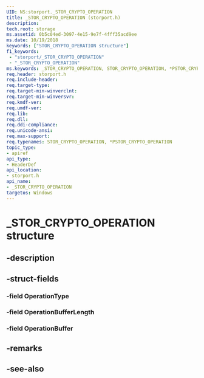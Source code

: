 ```yaml
---
UID: NS:storport._STOR_CRYPTO_OPERATION
title: _STOR_CRYPTO_OPERATION (storport.h)
description: 
tech.root: storage
ms.assetid: 0b5c04ed-3097-4e15-9e7f-4fff35acd9ee
ms.date: 10/19/2018
keywords: ["STOR_CRYPTO_OPERATION structure"]
f1_keywords:
 - "storport/_STOR_CRYPTO_OPERATION"
 - "_STOR_CRYPTO_OPERATION"
ms.keywords: _STOR_CRYPTO_OPERATION, STOR_CRYPTO_OPERATION, *PSTOR_CRYPTO_OPERATION, 
req.header: storport.h
req.include-header:
req.target-type:
req.target-min-winverclnt:
req.target-min-winversvr:
req.kmdf-ver:
req.umdf-ver:
req.lib:
req.dll:
req.ddi-compliance:
req.unicode-ansi:
req.max-support:
req.typenames: STOR_CRYPTO_OPERATION, *PSTOR_CRYPTO_OPERATION
topic_type: 
- apiref
api_type: 
- HeaderDef
api_location: 
- storport.h
api_name: 
- _STOR_CRYPTO_OPERATION
targetos: Windows
---
```


# _STOR_CRYPTO_OPERATION structure

## -description


## -struct-fields

### -field OperationType
 
### -field OperationBufferLength
 
### -field OperationBuffer
 

## -remarks

## -see-also
